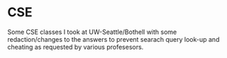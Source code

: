 # CSE

Some CSE classes I took at UW-Seattle/Bothell with some redaction/changes to the answers to
prevent searach query look-up and cheating as requested by various profesesors.

